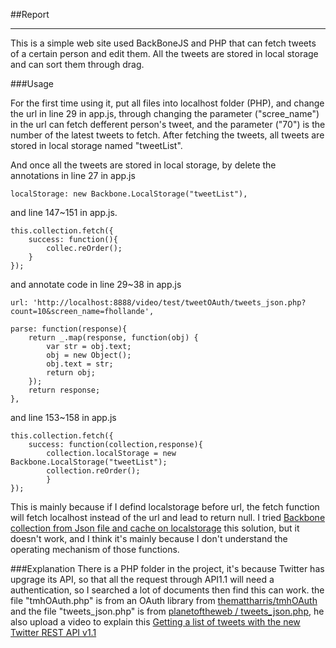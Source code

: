 ##Report
***
This is a simple web site used BackBoneJS and PHP that can fetch tweets of a certain person and edit them. All the tweets are stored in local storage and can sort them through drag.

###Usage

For the first time using it, put all files into localhost folder (PHP), and change the url in line 29 in app.js, through changing the parameter ("scree_name") in the url can fetch defferent person's tweet, and the parameter ("70") is the number of the latest tweets to fetch. After fetching the tweets, all tweets are stored in local storage named "tweetList".

And once all the tweets are stored in local storage, by delete the annotations in line 27 in app.js

```
localStorage: new Backbone.LocalStorage("tweetList"),
```

and line 147~151 in app.js. 

```
this.collection.fetch({
	success: function(){
		collec.reOrder();
	}
});
```

and annotate code in line 29~38 in app.js

```
url: 'http://localhost:8888/video/test/tweetOAuth/tweets_json.php?count=10&screen_name=fhollande',

parse: function(response){
	return _.map(response, function(obj) {
		var str = obj.text;
		obj = new Object();
		obj.text = str;
		return obj;
	});
    return response;
},
```

and line 153~158 in app.js

```
this.collection.fetch({
	success: function(collection,response){
		collection.localStorage = new Backbone.LocalStorage("tweetList");
		collection.reOrder();
		}
});
```

This is mainly because if I defind localstorage before url, the fetch function will fetch localhost instead of the url and lead to return null. I tried [Backbone collection from Json file and cache on localstorage](http://stackoverflow.com/questions/14071203/backbone-collection-from-json-file-and-cache-on-localstorage) this solution, but it doesn't work, and I think it's mainly because I don't understand the operating mechanism of those functions.

###Explanation
There is a PHP folder in the project, it's because Twitter has upgrage its API, so that all the request through API1.1 will need a authentication, so I searched a lot of documents then find this can work. the file "tmhOAuth.php" is from an OAuth library from [themattharris/tmhOAuth](https://github.com/themattharris/tmhOAuth) and the file "tweets_json.php" is from [planetoftheweb / tweets_json.php](https://gist.github.com/planetoftheweb/5914179), he also upload a video to explain this [Getting a list of tweets with the new Twitter REST API v1.1](https://www.youtube.com/watch?v=GQaPt-gQVRI)

